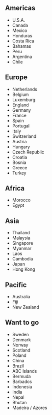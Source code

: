 ## Americas
 - U.S.A.
 - Canada
 - Mexico
 - Honduras
 - Costa Rica
 - Bahamas
 - Peru
 - Argentina
 - Chile

## Europe
 - Netherlands
 - Belgium
 - Luxemburg
 - England
 - Germany
 - France
 - Spain
 - Portugal
 - Italy
 - Switzerland
 - Austria
 - Hungary
 - Czech Republic
 - Croatia
 - Bosnia
 - Greece
 - Turkey

## Africa
 - Morocco
 - Egypt

## Asia
 - Thailand
 - Malaysia
 - Singapore
 - Myanmar
 - Laos
 - Cambodia
 - Japan
 - Hong Kong

## Pacific
 - Australia
 - Fiji
 - New Zealand




## Want to go
 - Sweden
 - Denmark
 - Norway
 - Scotland
 - Poland
 - China
 - Brazil
 - ABC Islands
 - Bermuda
 - Barbados
 - Indonesia
 - India
 - Nepal
 - Bhutan
 - Madeira / Azores

